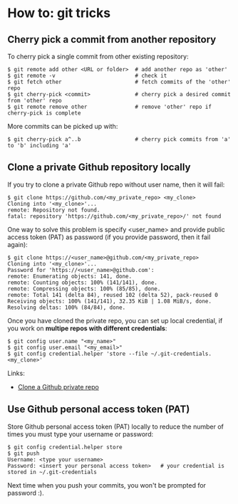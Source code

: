 # How to: git tricks

## Cherry pick a commit from another repository

To cherry pick a single commit from other existing repository:

```
$ git remote add other <URL or folder>  # add another repo as 'other'
$ git remote -v                         # check it
$ git fetch other                       # fetch commits of the 'other' repo
$ git cherry-pick <commit>              # cherry pick a desired commit from 'other' repo
$ git remote remove other               # remove 'other' repo if cherry-pick is complete
```

More commits can be picked up with:

```
$ git cherry-pick a^..b                 # cherry pick commits from 'a' to 'b' including 'a'
```

## Clone a private Github repository locally

If you try to clone a private Github repo without user name, then it will fail:

```
$ git clone https://github.com/<my_private_repo> <my_clone>
Cloning into '<my_clone>'...
remote: Repository not found.
fatal: repository 'https://github.com/<my_private_repo>/' not found
```

One way to solve this problem is specify <user_name> and provide public access token (PAT) as password (if you provide password, then it fail again):

```
$ git clone https://<user_name>@github.com/<my_private_repo>
Cloning into '<my_clone>'...
Password for 'https://<user_name>@github.com':
remote: Enumerating objects: 141, done.
remote: Counting objects: 100% (141/141), done.
remote: Compressing objects: 100% (85/85), done.
remote: Total 141 (delta 84), reused 102 (delta 52), pack-reused 0
Receiving objects: 100% (141/141), 32.35 KiB | 1.08 MiB/s, done.
Resolving deltas: 100% (84/84), done.
```

Once you have cloned the private repo, you can set up local credential, if you work on **multipe repos with different credentials**:

```
$ git config user.name "<my_name>"
$ git config user.email "<my_email>"
$ git config credential.helper 'store --file ~/.git-credentials.<my_clone>'
```

Links:
- [Clone a Github private repo](https://stackoverflow.com/questions/2505096/clone-a-private-repository-github)

## Use Github personal access token (PAT)

Store Github personal access token (PAT) locally to reduce the number of times you must type your username or password:

```
$ git config credential.helper store
$ git push
Username: <type your username>
Password: <insert your personal access token>   # your credential is stored in ~/.git-credentials
```

Next time when you push your commits, you won't be prompted for password :).
